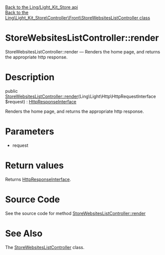 [Back to the Ling/Light_Kit_Store api](https://github.com/lingtalfi/Light_Kit_Store/blob/master/doc/api/Ling/Light_Kit_Store.md)<br>
[Back to the Ling\Light_Kit_Store\Controller\Front\StoreWebsitesListController class](https://github.com/lingtalfi/Light_Kit_Store/blob/master/doc/api/Ling/Light_Kit_Store/Controller/Front/StoreWebsitesListController.md)


StoreWebsitesListController::render
================



StoreWebsitesListController::render — Renders the home page, and returns the appropriate http response.




Description
================


public [StoreWebsitesListController::render](https://github.com/lingtalfi/Light_Kit_Store/blob/master/doc/api/Ling/Light_Kit_Store/Controller/Front/StoreWebsitesListController/render.md)(Ling\Light\Http\HttpRequestInterface $request) : [HttpResponseInterface](https://github.com/lingtalfi/Light/blob/master/doc/api/Ling/Light/Http/HttpResponseInterface.md)




Renders the home page, and returns the appropriate http response.




Parameters
================


- request

    


Return values
================

Returns [HttpResponseInterface](https://github.com/lingtalfi/Light/blob/master/doc/api/Ling/Light/Http/HttpResponseInterface.md).








Source Code
===========
See the source code for method [StoreWebsitesListController::render](https://github.com/lingtalfi/Light_Kit_Store/blob/master/Controller/Front/StoreWebsitesListController.php#L25-L28)


See Also
================

The [StoreWebsitesListController](https://github.com/lingtalfi/Light_Kit_Store/blob/master/doc/api/Ling/Light_Kit_Store/Controller/Front/StoreWebsitesListController.md) class.



